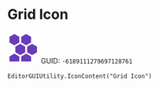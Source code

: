 # Grid Icon
![](/img/Grid%20Icon.png)
GUID: `-6189111279697128761`
```
EditorGUIUtility.IconContent("Grid Icon")
```
